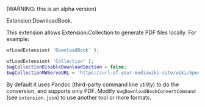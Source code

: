 (WARNING: this is an alpha version)

Extension:DownloadBook.

This extension allows Extension:Collection to generate PDF files locally.
For example:
```php
wfLoadExtension( 'DownloadBook' );

wfLoadExtension( 'Collection' );
$wgCollectionDisableDownloadSection = false;
$wgCollectionMWServeURL = 'https://url-of-your-mediawiki-site/wiki/Special:DownloadBook';
```

By default it uses Pandoc (third-party command line utility) to do the conversion,
and supports only PDF.
Modify `$wgDownloadBookConvertCommand` (see `extension.json`) to use another tool or more formats.

